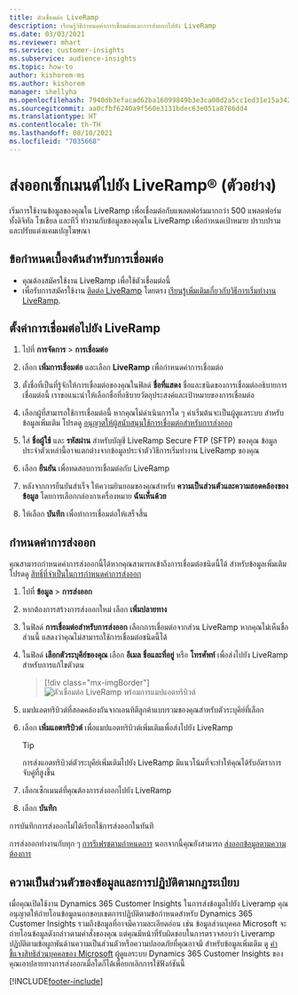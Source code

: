```yaml
---
title: ตัวเชื่อมต่อ LiveRamp
description: เรียนรู้วิธีกำหนดค่าการเชื่อมต่อและการส่งออกไปยัง LiveRamp
ms.date: 03/03/2021
ms.reviewer: mhart
ms.service: customer-insights
ms.subservice: audience-insights
ms.topic: how-to
author: kishorem-ms
ms.author: kishorem
manager: shellyha
ms.openlocfilehash: 7940db3efacad62ba16099849b3e3ca00d2a5cc1ed31e15a34209c0797e6ae13
ms.sourcegitcommit: aa0cfbf6240a9f560e3131bdec63e051a8786dd4
ms.translationtype: HT
ms.contentlocale: th-TH
ms.lasthandoff: 08/10/2021
ms.locfileid: "7035668"
---
```

# <a name="export-segments-to-liverampreg-preview"></a>ส่งออกเซ็กเมนต์ไปยัง LiveRamp&reg; (ตัวอย่าง)

เริ่มการใช้งานข้อมูลของคุณใน LiveRamp เพื่อเชื่อมต่อกับแพลตฟอร์มมากกว่า 500 แพลตฟอร์มทั้งดิจิทัล โซเชียล และทีวี ทำงานกับข้อมูลของคุณใน LiveRamp เพื่อกำหนดเป้าหมาย ปราบปราม และปรับแต่งแคมเปญโฆษณา

## <a name="prerequisites-for-a-connection"></a>ข้อกำหนดเบื้องต้นสำหรับการเชื่อมต่อ

- คุณต้องสมัครใช้งาน LiveRamp เพื่อใช้ตัวเชื่อมต่อนี้
- เพื่อรับการสมัครใช้งาน [ติดต่อ LiveRamp](https://liveramp.com/contact/) โดยตรง [เรียนรู้เพิ่มเติมเกี่ยวกับวิธีการเริ่มทำงาน LiveRamp](https://liveramp.com/our-platform/data-onboarding/).

## <a name="set-up-connection-to-liveramp"></a>ตั้งค่าการเชื่อมต่อไปยัง LiveRamp

1. ไปที่ **การจัดการ** > **การเชื่อมต่อ**

1. เลือก **เพิ่มการเชื่อมต่อ** และเลือก **LiveRamp** เพื่อกำหนดค่าการเชื่อมต่อ

1. ตั้งชื่อที่เป็นที่รู้จักให้การเชื่อมต่อของคุณในฟิลด์ **ชื่อที่แสดง** ชื่อและชนิดของการเชื่อมต่ออธิบายการเชื่อมต่อนี้ เราขอแนะนำให้เลือกชื่อที่อธิบายวัตถุประสงค์และเป้าหมายของการเชื่อมต่อ

1. เลือกผู้ที่สามารถใช้การเชื่อมต่อนี้ หากคุณไม่ดำเนินการใด ๆ ค่าเริ่มต้นจะเป็นผู้ดูแลระบบ สำหรับข้อมูลเพิ่มเติม โปรดดู [อนุญาตให้ผู้สนับสนุนใช้การเชื่อมต่อสำหรับการส่งออก](connections.md#allow-contributors-to-use-a-connection-for-exports)

1. ใส่ **ชื่อผู้ใช้** และ **รหัสผ่าน** สำหรับบัญชี LiveRamp Secure FTP (SFTP) ของคุณ
ข้อมูลประจำตัวเหล่านี้อาจแตกต่างจากข้อมูลประจำตัววิธีการเริ่มทำงาน LiveRamp ของคุณ

1. เลือก **ยืนยัน** เพื่อทดสอบการเชื่อมต่อกับ LiveRamp

1. หลังจากการยืนยันสำเร็จ ให้ความยินยอมของคุณสำหรับ **ความเป็นส่วนตัวและความสอดคล้องของข้อมูล** โดยการเลือกกล่องกาเครื่องหมาย **ฉันเห็นด้วย**

1. ให้เลือก **บันทึก** เพื่อทำการเชื่อมต่อให้เสร็จสิ้น

## <a name="configure-an-export"></a>กำหนดค่าการส่งออก

คุณสามารถกำหนดค่าการส่งออกนี้ได้หากคุณสามารถเข้าถึงการเชื่อมต่อชนิดนี้ได้ สำหรับข้อมูลเพิ่มเติม โปรดดู [สิทธิ์ที่จำเป็นในการกำหนดค่าการส่งออก](export-destinations.md#set-up-a-new-export)

1. ไปที่ **ข้อมูล** > **การส่งออก**

1. หากต้องการสร้างการส่งออกใหม่ เลือก **เพิ่มปลายทาง**

1. ในฟิลด์ **การเชื่อมต่อสำหรับการส่งออก** เลือกการเชื่อมต่อจากส่วน LiveRamp หากคุณไม่เห็นชื่อส่วนนี้ แสดงว่าคุณไม่สามารถใช้การเชื่อมต่อชนิดนี้ได้

1. ในฟิลด์ **เลือกตัวระบุคีย์ของคุณ** เลือก **อีเมล**  **ชื่อและที่อยู่** หรือ **โทรศัพท์** เพื่อส่งไปยัง LiveRamp สำหรับการแก้ไขตัวตน
   > [!div class="mx-imgBorder"]
   > ![ตัวเชื่อมต่อ LiveRamp พร้อมการแมปแอตทริบิวต์](media/export-liveramp-segments.png "ตัวเชื่อมต่อ LiveRamp พร้อมการแมปแอตทริบิวต์")

1. แมปแอตทริบิวต์ที่สอดคล้องกันจากเอนทิตีลูกค้าแบบรวมของคุณสำหรับตัวระบุคีย์ที่เลือก

1. เลือก **เพิ่มแอตทริบิวต์** เพื่อแมปแอตทริบิวต์เพิ่มเติมเพื่อส่งไปยัง LiveRamp

   > [!TIP]
   > การส่งแอตทริบิวต์ตัวระบุคีย์เพิ่มเติมไปยัง LiveRamp มีแนวโน้มที่จะทำให้คุณได้รับอัตราการจับคู่ที่สูงขึ้น

1. เลือกเซ็กเมนต์ที่คุณต้องการส่งออกไปยัง LiveRamp

1. เลือก **บันทึก**

การบันทึกการส่งออกไม่ได้เรียกใช้การส่งออกในทันที

การส่งออกทำงานกับทุก ๆ [การรีเฟรชตามกำหนดการ](system.md#schedule-tab) นอกจากนี้คุณยังสามารถ [ส่งออกข้อมูลตามความต้องการ](export-destinations.md#run-exports-on-demand) 


## <a name="data-privacy-and-compliance"></a>ความเป็นส่วนตัวของข้อมูลและการปฏิบัติตามกฎระเบียบ

เมื่อคุณเปิดใช้งาน Dynamics 365 Customer Insights ในการส่งข้อมูลไปยัง Liveramp คุณอนุญาตให้ถ่ายโอนข้อมูลนอกขอบเขตการปฏิบัติตามข้อกำหนดสำหรับ Dynamics 365 Customer Insights รวมถึงข้อมูลที่อาจมีความละเอียดอ่อน เช่น ข้อมูลส่วนบุคคล Microsoft จะถ่ายโอนข้อมูลดังกล่าวตามคำสั่งของคุณ แต่คุณมีหน้าที่รับผิดชอบในการตรวจสอบว่า Liveramp ปฏิบัติตามข้อผูกพันด้านความเป็นส่วนตัวหรือความปลอดภัยที่คุณอาจมี สำหรับข้อมูลเพิ่มเติม ดู [คำชี้แจงสิทธิส่วนบุคคลของ Microsoft](https://go.microsoft.com/fwlink/?linkid=396732)
ผู้ดูแลระบบ Dynamics 365 Customer Insights ของคุณเอาปลายทางการส่งออกเมื่อใดก็ได้เพื่อยกเลิกการใช้ฟังก์ชันนี้

[!INCLUDE[footer-include](../includes/footer-banner.md)]
